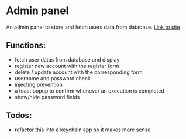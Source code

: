 # Admin panel

An admin panel to store and fetch users data from database.
[Link to site]()

## Functions:

- fetch user datas from database and display
- register new account with the register form
- delete / update account with the corresponding form
- username and password check
- injecting prevention
- a toast popup to confirm whenever an execution is completed
- show/hide password fields

## Todos:

- refactor this into a keychain app so it makes more sense
